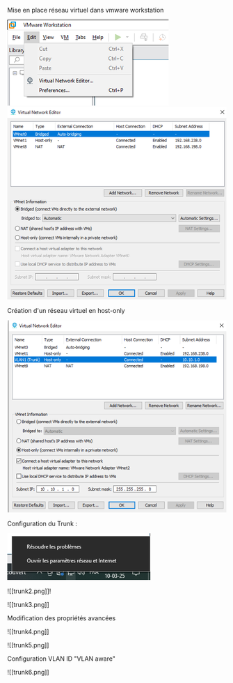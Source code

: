 Mise en place réseau virtuel dans vmware workstation

<img src="https://github.com/kota-shen/Knowledges/blob/main/Network/Images/virtual%20network%20editor.png">

<img src="https://github.com/kota-shen/Knowledges/blob/main/Network/Images/virtual%20network%20editor2.png">

Création d'un réseau virtuel en host-only

<img src="https://github.com/kota-shen/Knowledges/blob/main/Network/Images/virtual%20network%20editor3.png">


Configuration du Trunk :

<img src="https://github.com/kota-shen/Knowledges/blob/main/Network/Images/trunk.png">

![[trunk2.png]]!

![[trunk3.png]]

Modification des propriétés avancées 

![[trunk4.png]]

![[trunk5.png]]

Configuration VLAN ID "VLAN aware"

![[trunk6.png]]


